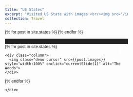 ```yaml
---
title: "US States"
excerpt: "Visited US State with images <br/><img src='/images/us.png'>"
collection: Travel
---
```

<style>
body {
  font-family: Arial;
  margin: 0;
}

* {
  box-sizing: border-box;
}

img {
  vertical-align: middle;
}

.container {
  position: relative;
}

.mySlides {
  display: none;
}

.cursor {
  cursor: pointer;
}

.prev,
.next {
  cursor: pointer;
  position: absolute;
  top: 40%;
  width: auto;
  padding: 16px;
  margin-top: -50px;
  color: white;
  font-weight: bold;
  font-size: 20px;
  border-radius: 0 3px 3px 0;
  user-select: none;
  -webkit-user-select: none;
}

.next {
  right: 0;
  border-radius: 3px 0 0 3px;
}
.prev:hover,
.next:hover {
  background-color: rgba(0, 0, 0, 0.8);
}
.numbertext {
  color: #f2f2f2;
  font-size: 12px;
  padding: 8px 12px;
  position: absolute;
  top: 0;
}

.caption-container {
  text-align: center;
  background-color: #222;
  padding: 2px 16px;
  color: white;
}

.row:after {
  content: "";
  display: table;
  clear: both;
}

.column {
  float: left;
  width: 16.66%;
}

.demo {
  opacity: 0.6;
}

.active,
.demo:hover {
  opacity: 1;
}
</style>


<div class="container">
  {% for post in site.states %}
    <div class="mySlides">
      <img src={{post.images}} style="width:100%">
    </div>
  {% endfor %}

  <a class="prev" onclick="plusSlides(-1)">❮</a>
  <a class="next" onclick="plusSlides(1)">❯</a>

  <div class="caption-container">
    <p id="caption"></p>
  </div>

  <div class="row">
  {% for post in site.states %}

    <div class="column">
      <img class="demo cursor" src={{post.images}} style="width:100%" onclick="currentSlide(1)" alt="The Woods">
    </div>
  {% endfor %}

    </div>
  </div>
</div>

<script>
var slideIndex = 1;
showSlides(slideIndex);

function plusSlides(n) {
  showSlides(slideIndex += n);
}

function currentSlide(n) {
  showSlides(slideIndex = n);
}

function showSlides(n) {
  var i;
  var slides = document.getElementsByClassName("mySlides");
  var dots = document.getElementsByClassName("demo");
  var captionText = document.getElementById("caption");
  if (n > slides.length) {slideIndex = 1}
  if (n < 1) {slideIndex = slides.length}
  for (i = 0; i < slides.length; i++) {
      slides[i].style.display = "none";
  }
  for (i = 0; i < dots.length; i++) {
      dots[i].className = dots[i].className.replace(" active", "");
  }
  slides[slideIndex-1].style.display = "block";
  dots[slideIndex-1].className += " active";
  captionText.innerHTML = dots[slideIndex-1].alt;
}
</script>
